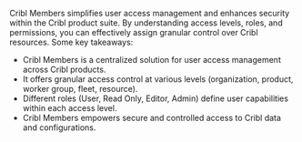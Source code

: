 ﻿Cribl Members simplifies user access management and enhances security within the Cribl product suite. By understanding access levels, roles, and permissions, you can effectively assign granular control over Cribl resources. Some key takeaways:

- Cribl Members is a centralized solution for user access management across Cribl products.
- It offers granular access control at various levels (organization, product, worker group, fleet, resource).
- Different roles (User, Read Only, Editor, Admin) define user capabilities within each access level.
- Cribl Members empowers secure and controlled access to Cribl data and configurations.